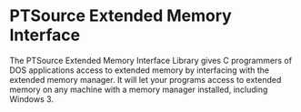# PTSource Extended Memory Interface

The PTSource Extended Memory Interface Library gives C programmers of DOS applications access to extended memory by interfacing with the extended memory manager. It will let your programs access to extended memory on any machine with a memory manager installed, including Windows 3.
